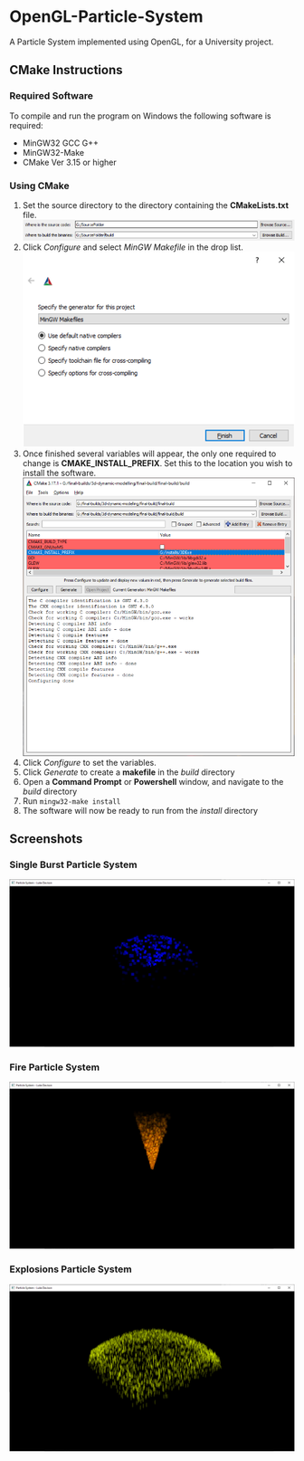 ﻿# OpenGL-Particle-System
A Particle System implemented using OpenGL, for a University project.

## CMake Instructions
### Required Software
To compile and run the program on Windows the following software is required:
* MinGW32 GCC G++
* MinGW32-Make
* CMake Ver 3.15 or higher

### Using CMake
1. Set the source directory to the directory containing the **CMakeLists.txt** file.
![Directories](./images/source-build.PNG)
2. Click *Configure* and select *MinGW Makefile* in the drop list.
![Config Select](./images/config-select.PNG)
3. Once finished several variables will appear, the only one required to change is **CMAKE_INSTALL_PREFIX**.
Set this to the location you wish to install the software.
![Set Install](./images/variables.PNG)
4. Click *Configure* to set the variables.
5. Click *Generate* to create a **makefile** in the *build* directory
6. Open a **Command Prompt** or **Powershell** window, and navigate to the *build* directory
7. Run ``mingw32-make install``
8. The software will now be ready to run from the *install* directory

## Screenshots

### Single Burst Particle System
![Single Burst](./images/burst-particles.PNG)

### Fire Particle System
![Fire](./images/fire-particles.PNG)

### Explosions Particle System
![Explosions](./images/explosion-particles.PNG)
